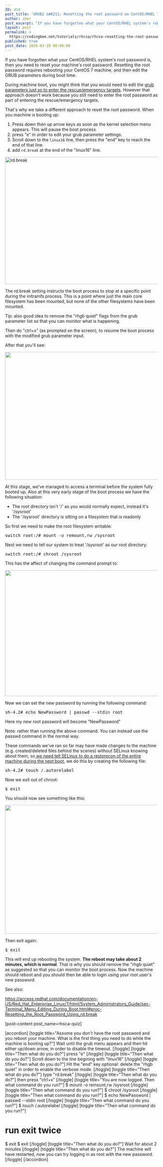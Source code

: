 ```yaml
---
ID: 414
post_title: 'GRUB2 &#8211; Resetting the root password on CentOS/RHEL 7'
author: sher
post_excerpt: "If you have forgotten what your CentOS/RHEL system's root password is, then you need to reset your machine's root password. Resetting the root password requires rebooting your CentOS 7 machine, and then edit the GRUB parameters during boot time. "
layout: post
permalink: >
  https://codingbee.net/tutorials/rhcsa/rhcsa-resetting-the-root-password-via-grub2
published: true
post_date: 2018-03-29 00:00:00
---
```

If you have forgotten what your CentOS/RHEL system's root password is, then you need to reset your machine's root password. Resetting the root password requires rebooting your CentOS 7 machine, and then edit the GRUB parameters during boot time. 


During machine boot, you might think that you would need to edit the <a href="https://codingbee.net/tutorials/rhcsa/rhcsa-the-target-unit">grub parameters just so to enter the rescue/emergency targets</a>. However that approach doesn't work because you still need to enter the root password as part of entering the rescue/emergency targets. 


That's why we take a different approach to reset the root password. When you machine is booting up:

<ol>
	<li>Press down then up arrow keys as soon as the kernel selection menu appears. This will pause the boot process</li>
	<li>press "e" in order to edit your grub parameter settings.</li>
	<li>Scroll down to the <code>linux16</code> line, then press the "end" key to reach the end of that line.</li>
	<li>add <code>rd.break</code> at the end of the "linux16" line.</li>
</ol>


<a href="http://codingbee.net/wp-content/uploads/2015/06/yTg5Po4.png"><img src="https://codingbee.net/wp-content/uploads/2015/06/yTg5Po4.png" alt="rd.break" width="738" height="418" class="alignnone size-full wp-image-4628" /></a>


The rd.break setting instructs the boot process to stop at a specific point during the initramfs process. This is a point where just the main core filesystem has been mounted, but none of the other filesystems have been mounted. 


Tip: also good idea to remove the "rhgb quiet" flags from the grub parameter list so that you can monitor what is happening. 


Then do "ctrl+x" (as prompted on the screen), to resume the boot process with the modified grub parameter input. 

After that you'll see:


<a href="http://codingbee.net/wp-content/uploads/2015/06/rtNViYv.png"><img src="https://codingbee.net/wp-content/uploads/2015/06/rtNViYv.png" alt="" width="739" height="420" class="alignnone size-full wp-image-4631" /></a>


At this stage, we've managed to access a terminal before the system fully booted up. Also at this very early stage of the boot process we have the following situation:

<ul>
	<li>The root directory isn't '/' as you would normally expect, instead it's '/sysroot'</li>
	<li>The '/sysroot' directory is sitting on a filesystem that is readonly</li>
</ul>



So first we need to make the root filesystem writable:


<pre>
switch_root:/# mount -o remount,rw /sysroot
</pre>




Next we need to tell our system to treat '/sysroot' as our root directory:

<pre>
switch_root:/# chroot /sysroot
</pre>

This has the affect of changing the command prompt to:

<a href="http://codingbee.net/wp-content/uploads/2015/06/1t1CPgR.png"><img src="https://codingbee.net/wp-content/uploads/2015/06/1t1CPgR.png" alt="" width="735" height="414" class="alignnone size-full wp-image-4633" /></a>

Now we can set the new password by running the following command:


<pre>
sh-4.2# echo NewPassword | passwd --stdin root
</pre>

Here my new root password will become "NewPassword"

Note: rather than running the above command. You can instead use the passwd command in the normal way. 

These commands we've ran so far may have made changes to the machine (e.g. created/deleted files behind the scenes) without SELinux knowing about them, so<a href="http://codingbee.net/tutorials/rhcsa/rhcsa-editing-a-files-security-context"> we need tell SELinux to do a restorecon of the entire machine during the next boot</a>, we do this by creating the following file:


<pre>
sh-4.2# touch /.autorelabel
</pre>
 
Now we exit out of chroot:


<pre>
$ exit
</pre>


You should now see something like this:


<a href="http://codingbee.net/wp-content/uploads/2015/06/BYIOeSA.png"><img src="https://codingbee.net/wp-content/uploads/2015/06/BYIOeSA.png" alt="" width="744" height="423" class="alignnone size-full wp-image-4635" /></a>

Then exit again:

<pre>
$ exit
</pre>

This will end up rebooting the system. <strong>The reboot may take about 2 minutes, which is normal</strong>. That is why you should remove the "rhgb quiet" as suggested so that you can monitor the boot process. Now the machine should reboot and you should then be able to login using your root user's new password. 


See also:

https://access.redhat.com/documentation/en-US/Red_Hat_Enterprise_Linux/7/html/System_Administrators_Guide/sec-Terminal_Menu_Editing_During_Boot.html#proc-Resetting_the_Root_Password_Using_rd.break


[post-content post_name=rhsca-quiz]

[accordion]
[toggle title="Assume you don't have the root password and you reboot your machine. What is the first thing you need to do while the machine is booting up?"]
Wait until the grub menu appears and then hit either up/down arrow, in order to disable the timeout. 
[/toggle]
[toggle title="Then what do you do?"]
press "e"
[/toggle]
[toggle title="Then what do you do?"]
Scroll down to the line begining with "linux16"
[/toggle]
[toggle title="Then what do you do?"]
Hit the "end" key
optional: delete the "rhgb quiet" in order to enable the verbose mode.
[/toggle]
[toggle title="Then what do you do?"]
type "rd.break"
[/toggle]
[toggle title="Then what do you do?"]
then press "ctrl+x" 
[/toggle]
[toggle title="You are now logged. Then what command do you run?"]
$ mount -o remount,rw /sysroot
[/toggle]
[toggle title="Then what command do you run?"]
$ chroot /sysroot
[/toggle]
[toggle title="Then what command do you run?"]
$ echo NewPassword | passwd <span style="letter-spacing:1px">-</span>-stdin root 
[/toggle]
[toggle title="Then what command do you run?"]
$ touch /.autorelabel
[/toggle]
[toggle title="Then what command do you run?"]
# run exit twice
$ exit
$ exit
[/toggle]
[toggle title="Then what do you do?"]
Wait for about 2 minutes
[/toggle]
[toggle title="Then what do you do?"]
The machine will have restarted, now you can try logging in as root with the new password. 
[/toggle]
[/accordion]